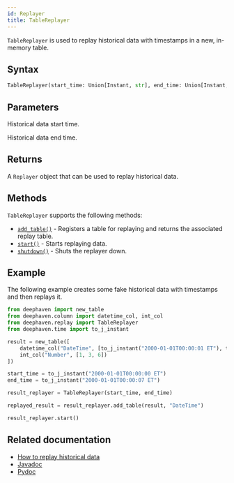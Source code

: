 ```yaml
---
id: Replayer
title: TableReplayer
---
```


`TableReplayer` is used to replay historical data with timestamps in a new, in-memory table.

## Syntax

```python syntax
TableReplayer(start_time: Union[Instant, str], end_time: Union[Instant, str]) -> Replayer
```

## Parameters

<ParamTable>
<Param name="start_time" type="Union[Instant, str]">

Historical data start time.

</Param>
<Param name="end_time" type="Union[Instant, str]">

Historical data end time.

</Param>
</ParamTable>

## Returns

A `Replayer` object that can be used to replay historical data.

## Methods

`TableReplayer` supports the following methods:

- [`add_table()`](https://deephaven.io/core/pydoc/code/deephaven.replay.html?highlight=add_table#deephaven.replay.TableReplayer.add_table) - Registers a table for replaying and returns the associated replay table.
- [`start()`](<https://deephaven.io/core/javadoc/io/deephaven/engine/table/impl/replay/Replayer.html#start()>) - Starts replaying data.
- [`shutdown()`](<https://deephaven.io/core/javadoc/io/deephaven/engine/table/impl/replay/Replayer.html#shutdown()>) - Shuts the replayer down.

## Example

The following example creates some fake historical data with timestamps and then replays it.

```python order=result,replayed_result ticking-table
from deephaven import new_table
from deephaven.column import datetime_col, int_col
from deephaven.replay import TableReplayer
from deephaven.time import to_j_instant

result = new_table([
    datetime_col("DateTime", [to_j_instant("2000-01-01T00:00:01 ET"), to_j_instant("2000-01-01T00:00:03 ET"), to_j_instant("2000-01-01T00:00:06 ET")]),
    int_col("Number", [1, 3, 6])
])

start_time = to_j_instant("2000-01-01T00:00:00 ET")
end_time = to_j_instant("2000-01-01T00:00:07 ET")

result_replayer = TableReplayer(start_time, end_time)

replayed_result = result_replayer.add_table(result, "DateTime")

result_replayer.start()
```

## Related documentation

- [How to replay historical data](../../../how-to-guides/replay-data.md)
- [Javadoc](https://deephaven.io/core/javadoc/io/deephaven/engine/table/impl/replay/Replayer.html)
- [Pydoc](https://deephaven.io/core/pydoc/code/deephaven.replay.html#deephaven.replay.TableReplayer)
